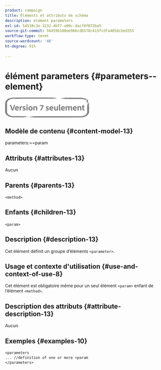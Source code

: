 ```yaml
---
product: campaign
title: Éléments et attributs de schéma
description: élément parameters
exl-id: 54538c3e-3232-4bf7-a09c-dacf0f072be5
source-git-commit: 56459b188ee966cdb578c415fcdfa485dcbed355
workflow-type: tm+mt
source-wordcount: '46'
ht-degree: 91%

---
```


# élément parameters {#parameters--element}

![](../../../assets/v7-only.svg)

## Modèle de contenu {#content-model-13}

parameters:==param

## Attributs {#attributes-13}

Aucun

## Parents {#parents-13}

`<method>`

## Enfants {#children-13}

`<param>`

## Description {#description-13}

Cet élément définit un groupe d’éléments `<parameter>`.

## Usage et contexte d&#39;utilisation {#use-and-context-of-use-8}

Cet élément est obligatoire même pour un seul élément `<param>` enfant de l’élément `<method>`.

## Description des attributs {#attribute-description-13}

Aucun

## Exemples       {#examples-10}

```
<parameters
... //definition of one or more <param
</parameters>
```
